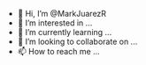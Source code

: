 - 👋 Hi, I’m @MarkJuarezR
- 👀 I’m interested in ...
- 🌱 I’m currently learning ...
- 💞️ I’m looking to collaborate on ...
- 📫 How to reach me ...

<!---
MarkJuarezR/MarkJuarezR is a ✨ special ✨ repository because its `README.md` (this file) appears on your GitHub profile.
You can click the Preview link to take a look at your changes.
--->

